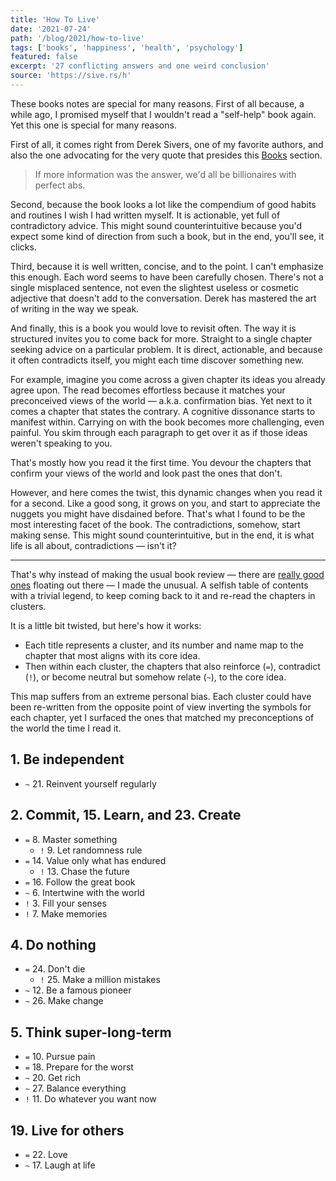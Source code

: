 ```yaml
---
title: 'How To Live'
date: '2021-07-24'
path: '/blog/2021/how-to-live'
tags: ['books', 'happiness', 'health', 'psychology']
featured: false
excerpt: '27 conflicting answers and one weird conclusion'
source: 'https://sive.rs/h'
---
```


These books notes are special for many reasons. First of all because, a while ago, I promised myself that I wouldn't read a "self-help" book again. Yet this one is special for many reasons.

First of all, it comes right from Derek Sivers, one of my favorite authors, and also the one advocating for the very quote that presides this [Books](/books) section.

> If more information was the answer, we'd all be billionaires with perfect abs.

Second, because the book looks a lot like the compendium of good habits and routines I wish I had written myself. It is actionable, yet full of contradictory advice. This might sound counterintuitive because you'd expect some kind of direction from such a book, but in the end, you'll see, it clicks.

Third, because it is well written, concise, and to the point. I can't emphasize this enough. Each word seems to have been carefully chosen. There's not a single misplaced sentence, not even the slightest useless or cosmetic adjective that doesn't add to the conversation. Derek has mastered the art of writing in the way we speak.

And finally, this is a book you would love to revisit often. The way it is structured invites you to come back for more. Straight to a single chapter seeking advice on a particular problem. It is direct, actionable, and because it often contradicts itself, you might each time discover something new.

For example, imagine you come across a given chapter its ideas you already agree upon. The read becomes effortless because it matches your preconceived views of the world — a.k.a. confirmation bias. Yet next to it comes a chapter that states the contrary. A cognitive dissonance starts to manifest within. Carrying on with the book becomes more challenging, even painful. You skim through each paragraph to get over it as if those ideas weren't speaking to you.

That's mostly how you read it the first time. You devour the chapters that confirm your views of the world and look past the ones that don't.

However, and here comes the twist, this dynamic changes when you read it for a second. Like a good song, it grows on you, and start to appreciate the nuggets you might have disdained before. That's what I found to be the most interesting facet of the book. The contradictions, somehow, start making sense. This might sound counterintuitive, but in the end, it is what life is all about, contradictions — isn't it?

---

That's why instead of making the usual book review — there are [really good ones](https://www.conordewey.com/blog/how-to-live/) floating out there — I made the unusual. A selfish table of contents with a trivial legend, to keep coming back to it and re-read the chapters in clusters.

It is a little bit twisted, but here's how it works:

- Each title represents a cluster, and its number and name map to the chapter that most aligns with its core idea.
- Then within each cluster, the chapters that also reinforce (`=`), contradict (`!`), or become neutral but somehow relate (`~`), to the core idea.

This map suffers from an extreme personal bias. Each cluster could have been re-written from the opposite point of view inverting the symbols for each chapter, yet I surfaced the ones that matched my preconceptions of the world the time I read it.

## 1. Be independent

- `~` 21. Reinvent yourself regularly

## 2. Commit, 15. Learn, and 23. Create

- `=` 8. Master something
  - `!` 9. Let randomness rule
- `=` 14. Value only what has endured
  - `!` 13. Chase the future
- `=` 16. Follow the great book
- `~` 6. Intertwine with the world
- `!` 3. Fill your senses
- `!` 7. Make memories

## 4. Do nothing

- `=` 24. Don't die
  - `!` 25. Make a million mistakes
- `~` 12. Be a famous pioneer
- `~` 26. Make change

## 5. Think super-long-term

- `=` 10. Pursue pain
- `=` 18. Prepare for the worst
- `~` 20. Get rich
- `~` 27. Balance everything
- `!` 11. Do whatever you want now

## 19. Live for others

- `=` 22. Love
- `~` 17. Laugh at life

